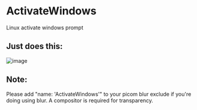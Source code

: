 # ActivateWindows
Linux activate windows prompt 
## Just does this:
![image](https://user-images.githubusercontent.com/82973108/160489111-016154e6-3293-4564-b86d-eacc62902fdc.png)

## Note:
Please add "name: 'ActivateWindows'" to your picom blur exclude if you're doing using blur. A compositor is required for transparency.
